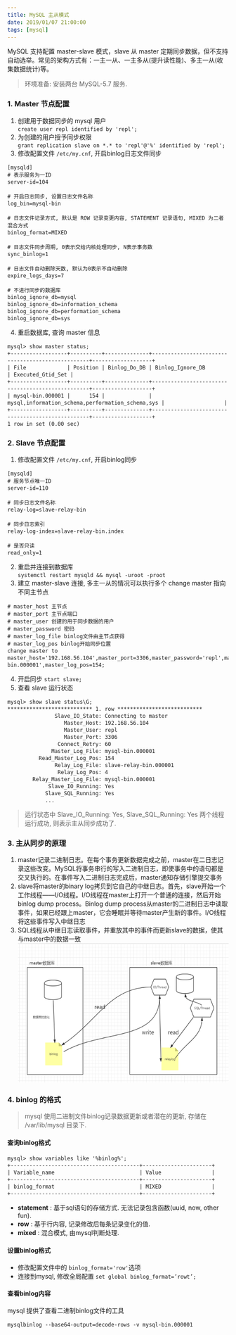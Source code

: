 ```yaml
---
title: MySQL 主从模式
date: 2019/01/07 21:00:00
tags: [mysql]
---
```


MySQL 支持配置 master-slave 模式，slave 从 master 定期同步数据，但不支持自动选举。常见的架构方式有：一主一从、一主多从(提升读性能)、多主一从(收集数据统计)等。

> 环境准备: 安装两台 MySQL-5.7 服务.

### 1. Master 节点配置
1. 创建用于数据同步的 mysql 用户  
`create user repl identified by 'repl';`
2. 为创建的用户授予同步权限  
`grant replication slave on *.* to 'repl'@'%' identified by 'repl';`
3. 修改配置文件 `/etc/my.cnf`, 开启binlog日志文件同步
```
[mysqld]
# 表示服务为一ID
server-id=104

# 开启日志同步, 设置日志文件名称
log_bin=mysql-bin

# 日志文件记录方式, 默认是 ROW 记录变更内容, STATEMENT 记录语句, MIXED 为二者混合方式
binlog_format=MIXED

# 日志文件同步周期, 0表示交给内核处理同步, N表示事务数
sync_binlog=1

# 日志文件自动删除天数, 默认为0表示不自动删除
expire_logs_days=7

# 不进行同步的数据库
binlog_ignore_db=mysql
binlog_ignore_db=information_schema
binlog_ignore_db=performation_schema
binlog_ignore_db=sys

```
4. 重启数据库, 查询 master 信息
```shell
mysql> show master status;
+------------------+----------+--------------+--------------------------------------------------+-------------------+
| File             | Position | Binlog_Do_DB | Binlog_Ignore_DB                                 | Executed_Gtid_Set |
+------------------+----------+--------------+--------------------------------------------------+-------------------+
| mysql-bin.000001 |      154 |              | mysql,information_schema,performation_schema,sys |                   |
+------------------+----------+--------------+--------------------------------------------------+-------------------+
1 row in set (0.00 sec)
```

### 2. Slave 节点配置
1. 修改配置文件 `/etc/my.cnf`, 开启binlog同步
```
[mysqld]
# 服务节点唯一ID
server-id=110

# 同步日志文件名称
relay-log=slave-relay-bin

# 同步日志索引
relay-log-index=slave-relay-bin.index

# 是否只读
read_only=1
```
2. 重启并连接到数据库  
`systemctl restart mysqld && mysql -uroot -proot`
3. 建立 master-slave 连接, 多主一从的情况可以执行多个 change master 指向不同主节点
```
# master_host 主节点
# master_port 主节点端口
# master_user 创建的用于同步数据的用户
# master_password 密码
# master_log_file binlog文件由主节点获得
# master_log_pos binlog开始同步位置
change master to master_host='192.168.56.104',master_port=3306,master_password='repl',master_user='repl',master_log_file='mysql-bin.000001',master_log_pos=154;
```
4. 开启同步 `start slave;`
5. 查看 slave 运行状态
```shell
mysql> show slave status\G;
*************************** 1. row ***************************
               Slave_IO_State: Connecting to master
                  Master_Host: 192.168.56.104
                  Master_User: repl
                  Master_Port: 3306
                Connect_Retry: 60
              Master_Log_File: mysql-bin.000001
          Read_Master_Log_Pos: 154
               Relay_Log_File: slave-relay-bin.000001
                Relay_Log_Pos: 4
        Relay_Master_Log_File: mysql-bin.000001
             Slave_IO_Running: Yes
            Slave_SQL_Running: Yes
            ...
```
> 运行状态中 Slave_IO_Running: Yes, Slave_SQL_Running: Yes 两个线程运行成功, 则表示主从同步成功了.

### 3. 主从同步的原理
1.	master记录二进制日志。在每个事务更新数据完成之前，master在二日志记录这些改变。MySQL将事务串行的写入二进制日志，即使事务中的语句都是交叉执行的。在事件写入二进制日志完成后，master通知存储引擎提交事务
2.	slave将master的binary log拷贝到它自己的中继日志。首先，slave开始一个工作线程——I/O线程。I/O线程在master上打开一个普通的连接，然后开始binlog dump process。Binlog dump process从master的二进制日志中读取事件，如果已经跟上master，它会睡眠并等待master产生新的事件。I/O线程将这些事件写入中继日志
3.	SQL线程从中继日志读取事件，并重放其中的事件而更新slave的数据，使其与master中的数据一致![image](../../../../../images/mysql_sync.png)


### 4. binlog 的格式
> mysql 使用二进制文件binlog记录数据更新或者潜在的更新, 存储在 /var/lib/mysql 目录下.

#### 查询binlog格式
```shell
mysql> show variables like '%binlog%';
+-----------------------------------------+----------------------+
| Variable_name                           | Value                |
+-----------------------------------------+----------------------+
| binlog_format                           | MIXED                |
+-----------------------------------------+----------------------+
```

- **statement** : 基于sql语句的存储方式. 无法记录包含函数(uuid, now, other fun).
- **row** : 基于行内容, 记录修改后每条记录变化的值.
- **mixed** : 混合模式, 由mysql判断处理.

#### 设置binlog格式
- 修改配置文件中的 `binlog_format='row'`选项
- 连接到mysql, 修改全局配置 `set global binlog_format=’rowt’;`

#### 查看binlog内容
mysql 提供了查看二进制binlog文件的工具
```
mysqlbinlog --base64-output=decode-rows -v mysql-bin.000001
```